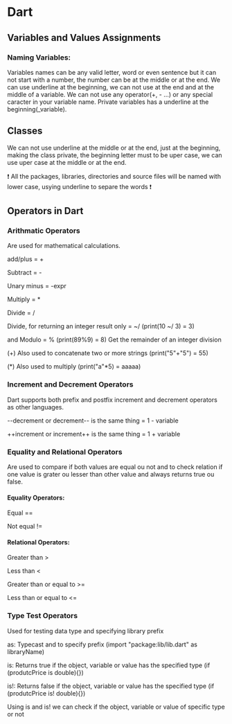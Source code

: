 # Dart
## Variables and Values Assignments
### Naming Variables:
Variables names can be any valid letter, word or even sentence but it can not start with a number, the number can be at the middle or at the end. We can use underline at the beginning, we can not use at the end and at the middle of a variable. We can not use any operator(+, - ...) or any special caracter in your variable name. Private variables has a underline at the beginning(_variable).
## Classes
We can not use underline at the middle or at the end, just at the beginning, making the class private, the beginning letter must to be uper case, we can use uper case at the middle or at the end.

❗ All the packages, libraries, directories and source files will be named with lower case, usying underline to separe the words ❗

## Operators in Dart
### Arithmatic Operators
Are used for mathematical calculations.

add/plus = +

Subtract = -

Unary minus = -expr

Multiply = *

Divide = /

Divide, for returning an integer result only = ~/ (print(10 ~/ 3) = 3)

and Modulo = % (print(89%9) = 8) Get the remainder of an integer division

(+) Also used to concatenate two or more strings (print("5"+"5") = 55)

(*) Also used to multiply (print("a"*5) = aaaaa)

### Increment and Decrement Operators
Dart supports both prefix and postfix increment and decrement operators as other languages.

--decrement or decrement-- is the same thing = 1 - variable

++increment or increment++ is the same thing = 1 + variable

### Equality and Relational Operators
Are used to compare if both values are equal ou not and to check relation if one value is grater ou lesser than other value and always returns true ou false.

#### Equality Operators:
Equal ==

Not equal != 

#### Relational Operators:
Greater than >

Less than <

Greater than or equal to >=

Less than or equal to <=

### Type Test Operators
Used for testing data type and specifying library prefix

as: Typecast and to specify prefix (import "package:lib/lib.dart" as libraryName)

is: Returns true if the object, variable or value has the specified type (if (produtcPrice is double){})

is!: Returns false if the object, variable or value has the specified type (if (produtcPrice is! double){})

Using is and is! we can check if the object, variable or value of specific type or not